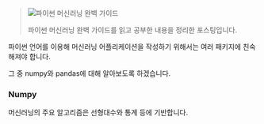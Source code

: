 >![파이썬 머신러닝 완벽 가이드](https://user-images.githubusercontent.com/76269316/122906446-1fa9c000-d38d-11eb-9cab-1eb7e347a1e6.png)
>
>파이썬 머신러닝 완벽 가이드를 읽고 공부한 내용을 정리한 포스팅입니다.



파이썬 언어를 이용해 머신러닝 어플리케이션을 작성하기 위해서는 여러 패키지에 친숙해져야 합니다.

그 중 numpy와 pandas에 대해 알아보도록 하겠습니다.



### Numpy

머신러닝의 주요 알고리즘은 선형대수와 통계 등에 기반합니다.
